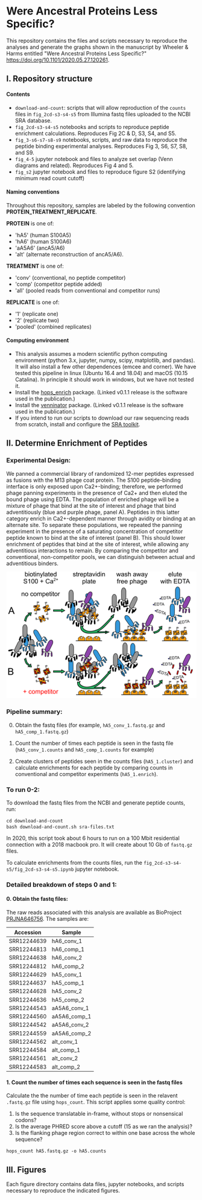 # Were Ancestral Proteins Less Specific?

This repository contains the files and scripts necessary to reproduce the analyses and generate the graphs shown in the manuscript by Wheeler & Harms entitled "Were Ancestral Proteins Less Specific?" https://doi.org/10.1101/2020.05.27.120261. 

## I. Repository structure

#### Contents

+ `download-and-count`: scripts that will allow reproduction of the `counts` files in `fig_2cd-s3-s4-s5` from Illumina fastq files uploaded to the NCBI SRA database. 
+ `fig_2cd-s3-s4-s5` notebooks and scripts to reproduce peptide enrichment calculations.  Reproduces Fig 2C & D, S3, S4, and S5. 
+ `fig_3-s6-s7-s8-s9` notebooks, scripts, and raw data to reproduce the peptide binding experimental analyses.  Reproduces Fig 3, S6, S7, S8, and S9. 
+ `fig_4-5` jupyter notebook and files to analyze set overlap (Venn diagrams and related).  Reproduces Fig 4 and 5. 
+ `fig_s2` jupyter notebook and files to reproduce figure S2 (identifying minimum read count cutoff)

#### Naming conventions

Throughout this repository, samples are labeled by the following convention **PROTEIN_TREATMENT_REPLICATE**.

**PROTEIN** is one of:

+ 'hA5' (human S100A5)
+ 'hA6' (human S100A6)
+ 'aA5A6' (ancA5/A6)
+ 'alt' (alternate reconstruction of ancA5/A6).  

**TREATMENT** is one of:

+ 'conv' (conventional, no peptide competitor)
+ 'comp' (competitor peptide added)
+ 'all' (pooled reads from conventional and competitor runs)

**REPLICATE** is one of:

+ '1' (replicate one)
+ '2' (replicate two)
+ 'pooled' (combined replicates)

#### Computing environment

+ This analysis assumes a modern scientific python computing environment (python 3.x, jupyter, numpy, scipy, matplotlib, and pandas). It will also install a few other dependences (emcee and corner). We have tested this pipeline in linux (Ubuntu 16.4 and 18.04) and macOS (10.15 Catalina).  In principle it should work in windows, but we have not tested it. 
+ Install the [hops_enrich](https://github.com/harmslab/hops_enrich/releases/tag/v0.1.1) package. (Linked v0.1.1 release is the software used in the publication.)
+ Install the [venninator](https://github.com/harmslab/venninator/releases/tag/v0.1.1) package. (Linked v0.1.1 release is the software used in the publication.)
+ If you intend to run our scripts to download our raw sequencing reads from scratch, install and configure the [SRA toolkit](https://www.ncbi.nlm.nih.gov/sra/docs/sradownload/#download-sequence-data-files-usi). 

## II. Determine Enrichment of Peptides

### Experimental Design:

We panned a commercial library of randomized 12-mer peptides expressed as fusions with the M13 phage coat protein. The S100 peptide-binding interface is only exposed upon Ca2+-binding; therefore, we performed phage panning experiments in the presence of Ca2+ and then eluted the bound phage using EDTA. The population of enriched phage will be a mixture of phage that bind at the site of interest and phage that bind adventitiously (blue and purple phage, panel A). Peptides in this latter category enrich in Ca2+-dependent manner through avidity or binding at an alternate site. To separate these populations, we repeated the panning experiment in the presence of a saturating concentration of competitor peptide known to bind at the site of interest (panel B). This should lower enrichment of peptides that bind at the site of interest, while allowing any adventitious interactions to remain. By comparing the competitor and conventional, non-competitor pools, we can distinguish between actual and adventitious binders.

![img](img/expt-schematic.png)

### Pipeline summary:

0. Obtain the fastq files (for example, `hA5_conv_1.fastq.gz` and `hA5_comp_1.fastq.gz`)

1. Count the number of times each peptide is seen in the fastq file (`hA5_conv_1.counts` and `hA5_comp_1.counts` for example)
2. Create clusters of peptides seen in the counts files (`hA5_1.cluster`) and calculate enrichments for each peptide by comparing counts in conventional and competitor experiments (`hA5_1.enrich`).  

### To run 0-2:

To download the fastq files from the NCBI and generate peptide counts, run:

```
cd download-and-count
bash download-and-count.sh sra-files.txt
```

In 2020, this script took about 6 hours to run on a 100 Mbit residential connection with a 2018 macbook pro. It will create about 10 Gb of `fastq.gz` files. 

To calculate enrichments from the counts files, run the `fig_2cd-s3-s4-s5/fig_2cd-s3-s4-s5.ipynb` jupyter notebook. 

### Detailed breakdown of steps 0 and 1:

#### 0. Obtain the fastq files:

The raw reads associated with this analysis are available as BioProject [PRJNA646756](https://www.ncbi.nlm.nih.gov/bioproject?LinkName=sra_bioproject&from_uid=11384227). The samples are:

| Accession   | Sample       |
| ----------- | ------------ |
| SRR12244639 | hA6_conv_1   |
| SRR12244813 | hA6_comp_1   |
| SRR12244638 | hA6_conv_2   |
| SRR12244812 | hA6_comp_2   |
| SRR12244629 | hA5_conv_1   |
| SRR12244637 | hA5_comp_1   |
| SRR12244628 | hA5_conv_2   |
| SRR12244636 | hA5_comp_2   |
| SRR12244543 | aA5A6_conv_1 |
| SRR12244560 | aA5A6_comp_1 |
| SRR12244542 | aA5A6_conv_2 |
| SRR12244559 | aA5A6_comp_2 |
| SRR12244562 | alt_conv_1   |
| SRR12244584 | alt_comp_1   |
| SRR12244561 | alt_conv_2   |
| SRR12244583 | alt_comp_2   |

#### 1. Count the number of times each sequence is seen in the fastq files

Calculate the the number of time each peptide is seen in the relavent `.fastq.gz` file using `hops_count`.  This script applies some quality control: 

1. Is the sequence translatable in-frame, without stops or nonsensical codons? 
2. Is the average PHRED score above a cutoff (15 as we ran the analysis)?
3. Is the flanking phage region correct to within one base across the whole sequence?

```
hops_count hA5.fastq.gz -o hA5.counts
```

## III. Figures

Each figure directory contains data files, jupyter notebooks, and scripts necessary to reproduce the indicated figures. 

